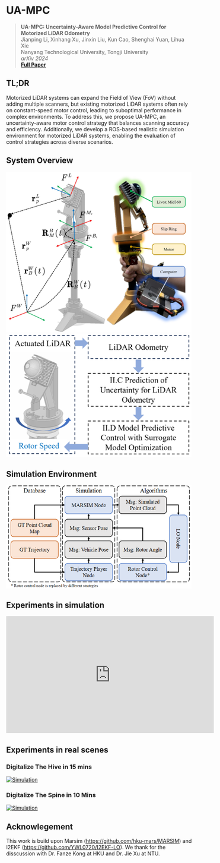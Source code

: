
# UA-MPC

> **UA-MPC: Uncertainty-Aware Model Predictive Control for Motorized LiDAR Odometry**<br/>
> Jianping Li, Xinhang Xu, Jinxin Liu, Kun Cao, Shenghai Yuan, Lihua Xie<br/>
> Nanyang Technological University, Tongji University<br/>
> *arXiv 2024*<br/>
> [**Full Paper**](https://arxiv.org/pdf/2412.13873) 

## TL;DR
Motorized LiDAR systems can expand the Field of View (FoV) without adding multiple scanners, but existing motorized LiDAR systems often rely on constant-speed motor control, leading to
suboptimal performance in complex environments. To address this, we propose UA-MPC, an uncertainty-aware motor control strategy that balances scanning accuracy and efficiency. Additionally, we develop a ROS-based realistic simulation environment for motorized LiDAR systems, enabling the evaluation of control strategies across diverse scenarios.

## System Overview

<img src="/fig/coordinates.jpg" alt="Coordinates" width="500px">

<img src="/fig/system.png" alt="System" width="500px">

## Simulation Environment

<img src="/fig/Simulation.png" alt="Simulation" width="500px">

## Experiments in simulation

<iframe 
    width="560" 
    height="315" 
    src="https://www.youtube.com/embed/zkbm0Tkp-PM" 
    frameborder="0" 
    allow="accelerometer; autoplay; clipboard-write; encrypted-media; gyroscope; picture-in-picture" 
    allowfullscreen>
</iframe>

## Experiments in real scenes

### Digitalize The Hive in 15 mins
[![Simulation](https://img.youtube.com/vi/ocwUdYUv48s/maxresdefault.jpg)](https://www.youtube.com/watch?v=ocwUdYUv48s)

### Digitalize The Spine in 10 Mins

[![Simulation](https://img.youtube.com/vi/1H2dB0aJLSo/maxresdefault.jpg)](https://www.youtube.com/watch?v=1H2dB0aJLSo)

## Acknowlegement

This work is build upon Marsim (https://github.com/hku-mars/MARSIM) and I2EKF (https://github.com/YWL0720/I2EKF-LO). We thank for the disscussion with Dr. Fanze Kong at HKU and Dr. Jie Xu at NTU.
